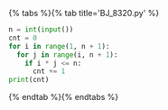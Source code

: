 {% tabs %}{% tab title='BJ_8320.py' %}

```py
n = int(input())
cnt = 0
for i in range(1, n + 1):
  for j in range(i, n + 1):
    if i * j <= n:
      cnt += 1
print(cnt)
```

{% endtab %}{% endtabs %}
